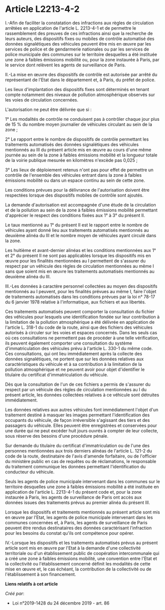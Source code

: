 # Article L2213-4-2

I.-Afin de faciliter la constatation des infractions aux règles de circulation arrêtées en application de l'article L.
2213-4-1 et de permettre le rassemblement des preuves de ces infractions ainsi que la recherche de leurs auteurs, des
dispositifs fixes ou mobiles de contrôle automatisé des données signalétiques des véhicules peuvent être mis en œuvre par les
services de police et de gendarmerie nationales ou par les services de police municipale des communes sur le territoire
desquelles a été instituée une zone à faibles émissions mobilité ou, pour la zone instaurée à Paris, par le service dont
relèvent les agents de surveillance de Paris.

II.-La mise en œuvre des dispositifs de contrôle est autorisée par arrêté du représentant de l'Etat dans le département et, à
Paris, du préfet de police.

Les lieux d'implantation des dispositifs fixes sont déterminés en tenant compte notamment des niveaux de pollution
atmosphérique observés sur les voies de circulation concernées.

L'autorisation ne peut être délivrée que si :

1° Les modalités de contrôle ne conduisent pas à contrôler chaque jour plus de 15 % du nombre moyen journalier de véhicules
circulant au sein de la zone ;

2° Le rapport entre le nombre de dispositifs de contrôle permettant les traitements automatisés des données signalétiques des
véhicules mentionnés au III du présent article mis en œuvre au cours d'une même journée au sein de la zone à faibles
émissions mobilité et la longueur totale de la voirie publique mesurée en kilomètres n'excède pas 0,025 ;

3° Les lieux de déploiement retenus n'ont pas pour effet de permettre un contrôle de l'ensemble des véhicules entrant dans la
zone à faibles émissions mobilité ou dans un espace continu au sein de cette zone.

Les conditions prévues pour la délivrance de l'autorisation doivent être respectées lorsque des dispositifs mobiles de
contrôle sont ajoutés.

La demande d'autorisation est accompagnée d'une étude de la circulation et de la pollution au sein de la zone à faibles
émissions mobilité permettant d'apprécier le respect des conditions fixées aux 1° à 3° du présent II.

Le taux mentionné au 1° du présent II est le rapport entre le nombre de véhicules ayant donné lieu aux traitements
automatisés mentionnés au deuxième alinéa du III et le nombre moyen de véhicules ayant circulé dans la zone.

Les huitième et avant-dernier alinéas et les conditions mentionnées aux 1° et 2° du présent II ne sont pas applicables
lorsque les dispositifs mis en œuvre pour les finalités mentionnées au I permettent de s'assurer du respect par un véhicule
des règles de circulation mentionnées au même I sans que soient mis en œuvre les traitements automatisés mentionnés au
deuxième alinéa du III.

III.-Les données à caractère personnel collectées au moyen des dispositifs mentionnés au I peuvent, pour les finalités
prévues au même I, faire l'objet de traitements automatisés dans les conditions prévues par la loi n° 78-17 du 6 janvier 1978
relative à l'informatique, aux fichiers et aux libertés.

Ces traitements automatisés peuvent comporter la consultation du fichier des véhicules pour lesquels une identification
fondée sur leur contribution à la limitation de la pollution atmosphérique a été délivrée en application de l'article L.
318-1 du code de la route, ainsi que des fichiers des véhicules autorisés à circuler sur les voies et espaces concernés. Dans
les seuls cas où ces consultations ne permettent pas de procéder à une telle vérification, ils peuvent également comporter
une consultation du système d'immatriculation des véhicules prévu à l'article L. 330-1 du même code. Ces consultations, qui
ont lieu immédiatement après la collecte des données signalétiques, ne portent que sur les données relatives aux
caractéristiques du véhicule et à sa contribution à la limitation de la pollution atmosphérique et ne peuvent avoir pour
objet d'identifier le titulaire du certificat d'immatriculation du véhicule.

Dès que la consultation de l'un de ces fichiers a permis de s'assurer du respect par un véhicule des règles de circulation
mentionnées au I du présent article, les données collectées relatives à ce véhicule sont détruites immédiatement.

Les données relatives aux autres véhicules font immédiatement l'objet d'un traitement destiné à masquer les images permettant
l'identification des occupants du véhicule, de façon irréversible s'agissant des tiers et des passagers du véhicule. Elles
peuvent être enregistrées et conservées pour une durée qui ne peut excéder huit jours ouvrés à compter de leur collecte, sous
réserve des besoins d'une procédure pénale.

Sur demande du titulaire du certificat d'immatriculation ou de l'une des personnes mentionnées aux trois derniers alinéas de
l'article L. 121-2 du code de la route, destinataire de l'avis d'amende forfaitaire, ou de l'officier du ministère public en
cas de requêtes ou de réclamations, le responsable du traitement communique les données permettant l'identification du
conducteur du véhicule.

Seuls les agents de police municipale intervenant dans les communes sur le territoire desquelles une zone à faibles émissions
mobilité a été instituée en application de l'article L. 2213-4-1 du présent code et, pour la zone instaurée à Paris, les
agents de surveillance de Paris ont accès aux données issues des traitements prévus au premier alinéa du présent III.

Lorsque les dispositifs et traitements mentionnés au présent article sont mis en œuvre par l'Etat, les agents de police
municipale intervenant dans les communes concernées et, à Paris, les agents de surveillance de Paris peuvent être rendus
destinataires des données caractérisant l'infraction pour les besoins du constat qu'ils ont compétence pour opérer.

IV.-Lorsque les dispositifs et les traitements automatisés prévus au présent article sont mis en œuvre par l'Etat à la
demande d'une collectivité territoriale ou d'un établissement public de coopération intercommunale qui a créé une zone à
faibles émissions mobilité, une convention entre l'Etat et la collectivité ou l'établissement concerné définit les modalités
de cette mise en œuvre et, le cas échéant, la contribution de la collectivité ou de l'établissement à son financement.

**Liens relatifs à cet article**

_Créé par_:

  - Loi n°2019-1428 du 24 décembre 2019 - art. 86
